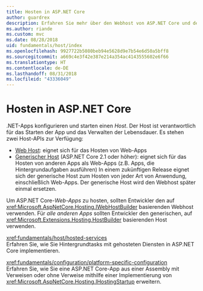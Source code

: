 ```yaml
---
title: Hosten in ASP.NET Core
author: guardrex
description: Erfahren Sie mehr über den Webhost von ASP.NET Core und den generischen Host von .NET, die für das Starten von Apps und das Verwalten der Lebensdauer verantwortlich sind.
ms.author: riande
ms.custom: mvc
ms.date: 08/28/2018
uid: fundamentals/host/index
ms.openlocfilehash: 9927722b5080beb94e5628d9e7b54e6d50a5bff8
ms.sourcegitcommit: a669c4e3f42e387e214a354ac4143555602e6f66
ms.translationtype: HT
ms.contentlocale: de-DE
ms.lasthandoff: 08/31/2018
ms.locfileid: "43336049"
---
```

# <a name="host-in-aspnet-core"></a>Hosten in ASP.NET Core

.NET-Apps konfigurieren und starten einen *Host*. Der Host ist verantwortlich für das Starten der App und das Verwalten der Lebensdauer. Es stehen zwei Host-APIs zur Verfügung:

* [Web Host](xref:fundamentals/host/web-host): eignet sich für das Hosten von Web-Apps
* [Generischer Host](xref:fundamentals/host/generic-host) (ASP.NET Core 2.1 oder höher): eignet sich für das Hosten von anderen Apps als Web-Apps (z.B. Apps, die Hintergrundaufgaben ausführen) In einem zukünftigen Release eignet sich der generische Host zum Hosten von jeder Art von Anwendung, einschließlich Web-Apps. Der generische Host wird den Webhost später einmal ersetzen.

Um ASP.NET Core-*Web-Apps* zu hosten, sollten Entwickler den auf <xref:Microsoft.AspNetCore.Hosting.IWebHostBuilder> basierenden Webhost verwenden. Für *alle anderen Apps* sollten Entwickler den generischen, auf <xref:Microsoft.Extensions.Hosting.HostBuilder> basierenden Host verwenden.

<xref:fundamentals/host/hosted-services>  
Erfahren Sie, wie Sie Hintergrundtasks mit gehosteten Diensten in ASP.NET Core implementieren.

<xref:fundamentals/configuration/platform-specific-configuration>  
Erfahren Sie, wie Sie eine ASP.NET Core-App aus einer Assembly mit Verweisen oder ohne Verweise mithilfe einer Implementierung von <xref:Microsoft.AspNetCore.Hosting.IHostingStartup> erweitern.
